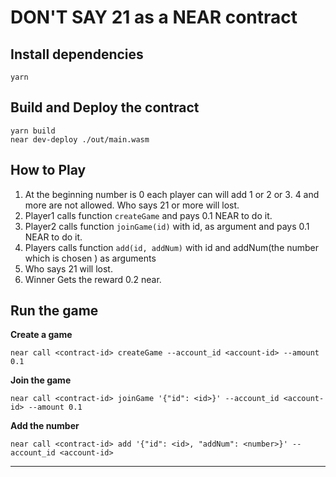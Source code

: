 # DON'T SAY 21 as a NEAR contract

## Install dependencies

```
yarn
```

## Build and Deploy the contract

```
yarn build
near dev-deploy ./out/main.wasm
```

## How to Play 
1. At the beginning number is 0 each player can will add 1 or 2 or 3. 4 and more are not allowed. Who says 21 or more will lost.
2. Player1 calls function `createGame` and pays 0.1 NEAR to do it.
3. Player2 calls function `joinGame(id)` with id, as argument and pays 0.1 NEAR to do it.
4. Players calls function `add(id, addNum)` with id and addNum(the number which is chosen ) as arguments
5. Who says 21 will lost.
6. Winner Gets the reward 0.2 near.

## Run the game

**Create a game**

```
near call <contract-id> createGame --account_id <account-id> --amount 0.1
```

**Join the game**

```
near call <contract-id> joinGame '{"id": <id>}' --account_id <account-id> --amount 0.1
```

**Add the number**

```
near call <contract-id> add '{"id": <id>, "addNum": <number>}' --account_id <account-id>
```

---